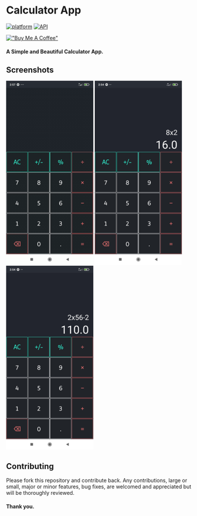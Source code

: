 # Calculator App

[![platform](https://img.shields.io/badge/platform-Android-brightgreen.svg?style=flat)](https://www.android.com)
[![API](https://img.shields.io/badge/API-16%2B-brightgreen.svg?style=flat)](https://android-arsenal.com/api?level=16)

[!["Buy Me A Coffee"](https://www.buymeacoffee.com/assets/img/custom_images/orange_img.png)](https://www.buymeacoffee.com/aniketjain)

#### A Simple and Beautiful Calculator App.


## Screenshots

<p float="left">
	<img src="https://github.com/dev-aniketj/Calculator-app/blob/master/SS/video1.gif" height="500"/>
	<img src="https://github.com/dev-aniketj/Calculator-app/blob/master/SS/image1.jpg" height="500"/>
	<img src="https://github.com/dev-aniketj/Calculator-app/blob/master/SS/image2.jpg" height="500"/>
</p>


## Contributing

Please fork this repository and contribute back. Any contributions, large or small, major or minor features, bug fixes, are welcomed and appreciated but will be thoroughly reviewed.
#### Thank you.
